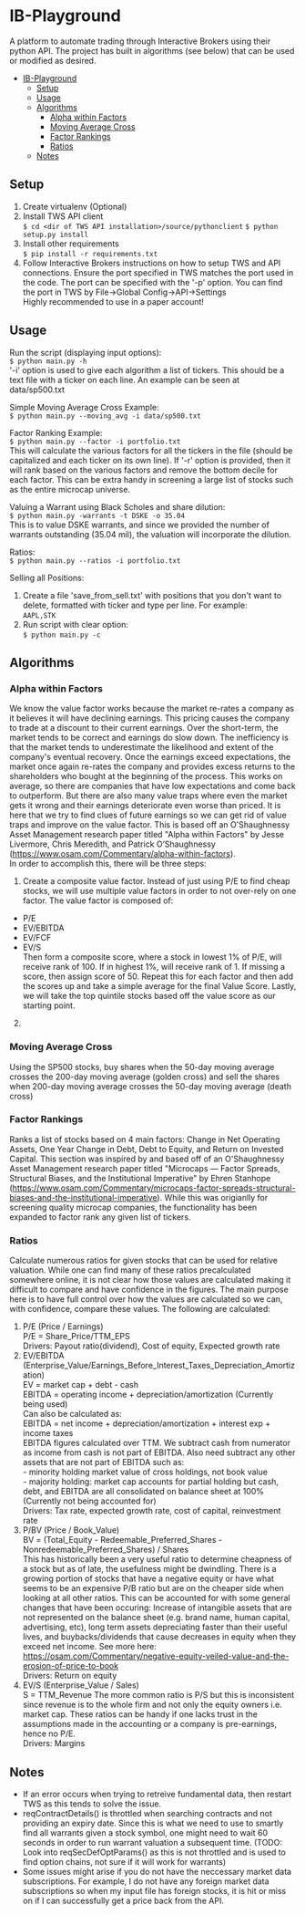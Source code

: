 # IB-Playground
A platform to automate trading through Interactive Brokers using their python API. The project has built in algorithms (see below) that can be used or modified as desired.

- [IB-Playground](#ib-playground)
  - [Setup](#setup)
  - [Usage](#usage)
  - [Algorithms](#algorithms)
    - [Alpha within Factors](#alpha-within-factors)
    - [Moving Average Cross](#moving-average-cross)
    - [Factor Rankings](#factor-rankings)
    - [Ratios](#ratios)
  - [Notes](#notes)


## Setup
1. Create virtualenv (Optional)
2. Install TWS API client  
`$ cd <dir of TWS API installation>/source/pythonclient`
`$ python setup.py install`
3. Install other requirements  
`$ pip install -r requirements.txt`
4. Follow Interactive Brokers instructions on how to setup TWS and API connections. Ensure the port specified in TWS matches the port used in the code. The port can be specified with the '-p' option.
You can find the port in TWS by File->Global Config->API->Settings  
Highly recommended to use in a paper account!

## Usage
Run the script (displaying input options):  
`$ python main.py -h`  
'-i' option is used to give each algorithm a list of tickers. This should be a text file with a ticker on each line. An example can be seen at data/sp500.txt  

Simple Moving Average Cross Example:  
`$ python main.py --moving_avg -i data/sp500.txt`  

Factor Ranking Example:  
`$ python main.py --factor -i portfolio.txt`  
This will calculate the various factors for all the tickers in the file (should be capitalized and each ticker on its own line). If '-r' option is provided, then it will rank based on the various factors and remove the bottom decile for each factor. This can be extra handy in screening a large list of stocks such as the entire microcap universe.

Valuing a Warrant using Black Scholes and share dilution:  
`$ python main.py -warrants -t DSKE -o 35.04`  
This is to value DSKE warrants, and since we provided the number of warrants outstanding (35.04 mil), the valuation will incorporate the dilution.  

Ratios:  
`$ python main.py --ratios -i portfolio.txt`  

Selling all Positions:
1. Create a file 'save_from_sell.txt' with positions that you don't want to delete, formatted with ticker and type per line. For example:  
`AAPL,STK`  
2. Run script with clear option:  
`$ python main.py -c`

## Algorithms
### Alpha within Factors
We know the value factor works because the market re-rates a company as it believes it will have declining earnings. This pricing causes the company to trade at a discount to their current earnings. Over the short-term, the market tends to be correct and earnings do slow down. The inefficiency is that the market tends to underestimate the likelihood and extent of the company's eventual recovery. Once the earnings exceed expectations, the market once again re-rates the company and provides excess returns to the shareholders who bought at the beginning of the process. This works on average, so there are companies that have low expectations and come back to outperform. But there are also many value traps where even the market gets it wrong and their earnings deteriorate even worse than priced. It is here
that we try to find clues of future earnings so we can get rid of value traps and improve on the value factor. This is based off an O'Shaughnessy Asset Management research paper titled "Alpha within Factors" by Jesse Livermore, Chris Meredith, and Patrick O’Shaughnessy
(https://www.osam.com/Commentary/alpha-within-factors).  
In order to accomplish this, there will be three steps:  
1) Create a composite value factor. Instead of just using P/E to find cheap stocks, we will use multiple value factors in order to not over-rely on one factor. The value factor is composed of:  
  - P/E
  - EV/EBITDA
  - EV/FCF 
  - EV/S  
Then form a composite score, where a stock in lowest 1% of P/E, will receive rank of 100. If in highest 1%, will receive rank of 1. If missing a score, then assign score of 50. Repeat this for each factor and then add the scores up and take a simple average for the final Value Score. Lastly, we will take the top quintile stocks based off the value score as our starting point.  
2) 

### Moving Average Cross
Using the SP500 stocks, buy shares when the 50-day moving average crosses the 200-day moving average (golden cross) and sell the shares when 200-day moving average crosses the 50-day moving average (death cross)

### Factor Rankings  
Ranks a list of stocks based on 4 main factors: Change in Net Operating Assets, One Year Change in Debt, Debt to Equity, and Return on Invested Capital. This section was inspired by and based off of an O'Shaughnessy Asset Management research paper titled "Microcaps — Factor Spreads, Structural Biases, and the Institutional Imperative" by Ehren Stanhope (https://www.osam.com/Commentary/microcaps-factor-spreads-structural-biases-and-the-institutional-imperative). While this was origianlly for screening quality microcap companies, the functionality has been expanded to factor rank any given list of tickers. 

### Ratios
Calculate numerous ratios for given stocks that can be used for relative valuation. While one can find many of these ratios precalculated somewhere online, it is not clear how those values are calculated making it difficult to compare and have confidence in the figures. The main purpose here is to have full control over how the values are calculated so we can, with confidence, compare these values. The following are calculated:  
1. P/E (Price / Earnings)  
     P/E = Share_Price/TTM_EPS  
   Drivers: Payout ratio(dividend), Cost of equity, Expected growth rate  
2. EV/EBITDA (Enterprise_Value/Earnings_Before_Interest_Taxes_Depreciation_Amortization)  
     EV = market cap + debt - cash  
     EBITDA = operating income + depreciation/amortization (Currently being used)  
   Can also be calculated as:  
     EBITDA = net income + depreciation/amortization + interest exp + income taxes  
   EBITDA figures calculated over TTM. We subtract cash from numerator as income from cash is not part of EBITDA. Also need subtract any other assets that are not part of EBITDA such as:  
        - minority holding market value of cross holdings, not book value  
        - majority holding: market cap accounts for partial holding but cash, debt, and EBITDA are all   consolidated on balance sheet at 100% (Currently not being accounted for)  
    Drivers: Tax rate, expected growth rate, cost of capital, reinvestment rate
3. P/BV (Price / Book_Value)  
   BV = (Total_Equity - Redeemable_Preferred_Shares - Nonredeemable_Preferred_Shares) / Shares  
   This has historically been a very useful ratio to determine cheapness of a stock but as of late, the usefulness might be dwindling. There is a growing portion of stocks that have a negative equity or have what seems to be an expensive P/B ratio but are on the cheaper side when looking at all other ratios. This can be accounted for with some general changes that have been occuring: Increase of intangible assets that are not represented on the balance sheet (e.g. brand name, human capital, advertising, etc), long term assets depreciating faster than their useful lives, and buybacks/dividends that cause decreases in equity when they exceed net income. See more here: https://osam.com/Commentary/negative-equity-veiled-value-and-the-erosion-of-price-to-book   
   Drivers: Return on equity  
4. EV/S (Enterprise_Value / Sales)  
   S = TTM_Revenue
   The more common ratio is P/S but this is inconsistent since revenue is to the whole firm and not only the equity owners i.e. market cap. These ratios can be handy if one lacks trust in the assumptions made in the accounting or a company is pre-earnings, hence no P/E.  
   Drivers: Margins


## Notes
- If an error occurs when trying to retreive fundamental data, then restart TWS as this tends to solve the issue.
- reqContractDetails() is throttled when searching contracts and not providing an expiry date. Since this is what we need to use to smartly find all warrants given a stock symbol, one might need to wait 60 seconds in order to run warrant valuation a subsequent time. (TODO: Look into reqSecDefOptParams() as this is not throttled and is used to find option chains, not sure if it will work for warrants)
- Some issues might arise if you do not have the neccessary market data subscriptions. For example, I do not have any foreign market data subscriptions so when my input file has foreign stocks, it is hit or miss on if I can successfully get a price back from the API.